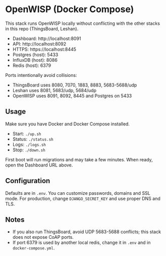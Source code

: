 # OpenWISP (Docker Compose)

This stack runs OpenWISP locally without conflicting with the other stacks in this repo (ThingsBoard, Leshan).

- Dashboard: http://localhost:8091
- API: http://localhost:8092
- HTTPS: https://localhost:8445
- Postgres (host): 5433
- InfluxDB (host): 8086
- Redis (host): 6379

Ports intentionally avoid collisions:
- ThingsBoard uses 8080, 7070, 1883, 8883, 5683-5688/udp
- Leshan uses 8081, 5683/udp, 5684/udp
- OpenWISP uses 8091, 8092, 8445 and Postgres on 5433

## Usage

Make sure you have Docker and Docker Compose installed.

- Start: `./up.sh`
- Status: `./status.sh`
- Logs: `./logs.sh`
- Stop: `./down.sh`

First boot will run migrations and may take a few minutes. When ready, open the Dashboard URL above.

## Configuration

Defaults are in `.env`. You can customize passwords, domains and SSL mode. For production, change `DJANGO_SECRET_KEY` and use proper DNS and TLS.

## Notes

- If you also run ThingsBoard, avoid UDP 5683-5688 conflicts; this stack does not expose CoAP ports.
- If port 6379 is used by another local redis, change it in `.env` and in `docker-compose.yml`.